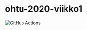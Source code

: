 # ohtu-2020-viikko1

![GitHub Actions](https://github.com/vuolen/ohtu-2020-viikko1/workflows/Java%20CI%20with%20Gradle/badge.svg)
